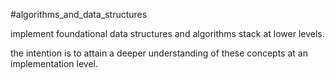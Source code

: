 #algorithms_and_data_structures

implement foundational data structures and algorithms stack at lower levels.

the intention is to attain a deeper understanding of these concepts at an implementation level.